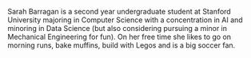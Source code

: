 Sarah Barragan is a second year undergraduate student at Stanford University majoring in Computer Science with a concentration in AI and minoring in Data Science (but also considering pursuing a minor in Mechanical Engineering for fun). On her free time she likes to go on morning runs, bake muffins, build with Legos and is a big soccer fan.
